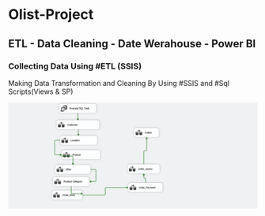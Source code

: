 # Olist-Project
## ETL - Data Cleaning - Date Werahouse - Power BI
### Collecting Data Using #ETL (SSIS)
Making Data Transformation and Cleaning By Using #SSIS and #Sql Scripts(Views & SP)

![](SSIS_Work.PNG)
